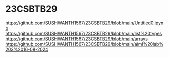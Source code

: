 # 23CSBTB29
https://github.com/SUSHWANTH1567/23CSBTB29/blob/main/Untitled0.ipynb
https://github.com/SUSHWANTH1567/23CSBTB29/blob/main/list%20types
https://github.com/SUSHWANTH1567/23CSBTB29/blob/main/arrays
https://github.com/SUSHWANTH1567/23CSBTB29/blob/main/aiml%20lab%203%2016-08-2024
